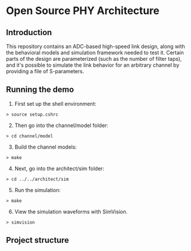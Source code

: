 # Open Source PHY Architecture

## Introduction

This repository contains an ADC-based high-speed link design, along with the behavioral models and simulation framework needed to test it.  Certain parts of the design are parameterized (such as the number of filter taps), and it's possible to simulate the link behavior for an arbitrary channel by providing a file of S-parameters.

## Running the demo

1. First set up the shell environment:
```shell
> source setup.cshrc
```
2. Then go into the channel/model folder:
```shell
> cd channel/model
```
3. Build the channel models:
```shell
> make
```
4. Next, go into the architect/sim folder:
```shell
> cd ../../architect/sim
```
5. Run the simulation:
```shell
> make
```
6. View the simulation waveforms with SimVision.
```shell
> simvision
```

## Project structure
